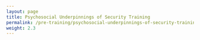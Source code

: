 ```yaml
---
layout: page
title: Psychosocial Underpinnings of Security Training
permalink: /pre-training/psychosocial-underpinnings-of-security-training/
weight: 2.3
---
```

